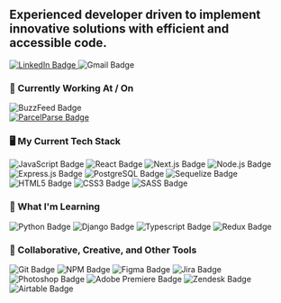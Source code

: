 <h2>Experienced developer driven to implement innovative solutions with efficient and accessible code.</h2>

<div id="Socials">
  <a href="https://www.linkedin.com/in/liam-tiernan-640273138/" target="_blank" rel="noopener noreferrer">
    <img src="https://img.shields.io/badge/LinkedIn-blue?logo=linkedin&logoColor=white&style=for-the-badge" alt="LinkedIn Badge"/>
  </a>
  <img src="https://img.shields.io/badge/liamptiernan@gmail.com-gray?logo=gmail&logoColor=white&style=for-the-badge" alt="Gmail Badge"/>
</div>

<h3>🔭 Currently Working At / On</h3>
  <div>
    <img src="https://img.shields.io/badge/BuzzFeed-Developer, Production Technology-666?labelColor=EE3322&logo=BuzzFeed&logoColor=fff&style=for-the-badge" alt="BuzzFeed Badge"/>
  </div>
  <div>
    <a href="https://parcels.liamtiernan.dev">
      <img src="https://img.shields.io/badge/ParcelParse-Property Analysis App-666?labelColor=111&style=for-the-badge" alt="ParcelParse Badge"/>
    </a>
  </div>

<h3>🖥️ My Current Tech Stack</h3>
  <div>
    <img src="https://img.shields.io/badge/JavaScript-333?logo=javascript&logoColor=F7DF1E&style=for-the-badge" alt="JavaScript Badge"/>
    <img src="https://img.shields.io/badge/React-222?logo=react&logoColor=61dafb&style=for-the-badge" alt="React Badge"/>
    <img src="https://img.shields.io/badge/Next.js-000?logo=next.js&logoColor=white&style=for-the-badge" alt="Next.js Badge"/>
    <img src="https://img.shields.io/badge/Node.js-339933?logo=node.js&logoColor=white&style=for-the-badge" alt="Node.js Badge"/>
    <img src="https://img.shields.io/badge/Express.js-000?logo=express&logoColor=white&style=for-the-badge" alt="Express.js Badge"/>
    <img src="https://img.shields.io/badge/Postgres-4169E1?logo=postgreSQL&logoColor=white&style=for-the-badge" alt="PostgreSQL Badge"/>
    <img src="https://img.shields.io/badge/Sequelize-52B0E7?logo=sequelize&logoColor=white&style=for-the-badge" alt="Sequelize Badge"/>
    <img src="https://img.shields.io/badge/HTML5-E34F26?logo=html5&logoColor=white&style=for-the-badge" alt="HTML5 Badge"/>
    <img src="https://img.shields.io/badge/CSS3-1572B6?logo=CSS3&logoColor=white&style=for-the-badge" alt="CSS3 Badge"/>
    <img src="https://img.shields.io/badge/SASS-CC6699?logo=SASS&logoColor=white&style=for-the-badge" alt="SASS Badge"/>  
  </div>


<h3>🌱 What I'm Learning</h3>
  <div>
    <img src="https://img.shields.io/badge/Python-3776AB?logo=python&logoColor=white&style=for-the-badge" alt="Python Badge"/>
    <img src="https://img.shields.io/badge/Django-092E20?logo=Django&logoColor=white&style=for-the-badge" alt="Django Badge"/>
    <img src="https://img.shields.io/badge/Typescript-3178C6?logo=Typescript&logoColor=white&style=for-the-badge" alt="Typescript Badge"/>
    <img src="https://img.shields.io/badge/Redux-764ABC?logo=Redux&logoColor=white&style=for-the-badge" alt="Redux Badge"/>  
  </div>

<h3>🔧 Collaborative, Creative, and Other Tools</h3>
  <div>
    <img src="https://img.shields.io/badge/Git-F05032?logo=Git&logoColor=white&style=for-the-badge" alt="Git Badge"/>
    <img src="https://img.shields.io/badge/NPM-CB3837?logo=npm&logoColor=white&style=for-the-badge" alt="NPM Badge"/>
    <img src="https://img.shields.io/badge/Figma-F24E1E?logo=Figma&logoColor=white&style=for-the-badge" alt="Figma Badge"/>  
    <img src="https://img.shields.io/badge/Jira-0052CC?logo=Jira&logoColor=white&style=for-the-badge" alt="Jira Badge"/>
    <img src="https://img.shields.io/badge/Photoshop-31A8FF?logo=Adobe Photoshop&logoColor=white&style=for-the-badge" alt="Photoshop Badge"/>
    <img src="https://img.shields.io/badge/Adobe Premiere-9999FF?logo=Adobe Premiere Pro&logoColor=white&style=for-the-badge" alt="Adobe Premiere Badge"/>
    <img src="https://img.shields.io/badge/Zendesk-03363D?logo=Zendesk&logoColor=white&style=for-the-badge" alt="Zendesk Badge"/>
    <img src="https://img.shields.io/badge/Airtable-18BFFF?logo=Airtable&logoColor=white&style=for-the-badge" alt="Airtable Badge"/>
   </div>
